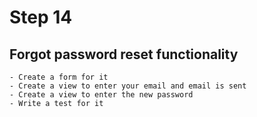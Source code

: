# Step 14
    
## Forgot password reset functionality
    - Create a form for it
    - Create a view to enter your email and email is sent
    - Create a view to enter the new password
    - Write a test for it
    